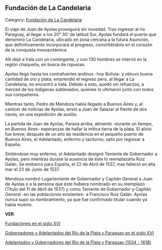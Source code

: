 ## Fundación de La Candelaria

Category: [Fundación de La Candelaria](http://descubrircorrientes.com.ar/2012/index.php/3163-historia-desde-el-origen-hasta-1814/tierra-argentina-1492-1588/exploracion-de-juan-de-ayolas/fundacion-de-la-candelaria)

El viaje de Juan de Ayolas proseguirá sin novedad. Tras ingresar al río Paraguay, al llegar a los 20° 30' de latitud Sur, Ayolas fundará el puerto que denominó La Candelaria, ubicado en zona cercana a la futura Asunción, que definitivamente incorporará al progreso, convirtiéndola en el corazón de la conquista mesopotámica.

Allí dejó a Irala con un contingente, y con 130 hombres se internó en la región chaqueña, en busca de riquezas.

Ayolas llegó hasta los contrafuertes andinos -hoy Bolivia- y obtuvo buena cantidad de oro y plata; emprendió el regreso pero, al llegar a La Candelaria, no encontró a Irala. Debido a esto, quedó sin refuerzos, a merced de los indígenas sublevados, quienes lo ultimaron junto con todos sus compañeros.

Mientras tanto, Pedro de Mendoza había llegado a Buenos Aires y, al carecer de noticias de Ayolas, envió a Juan de Salazar al frente de dos naves, en una expedición de auxilio.

La partida de Juan de Ayolas, Paraná arriba, alimentó -durante un tiempo, en Buenos Aires- esperanzas de hallar la mítica tierra de la plata. El alivio fue breve; después de un año de residencia en el pequeño puerto de Buenos Aires, el Adelantado, enfermo y taciturno, optó por regresar a España.

Sintiéndose muy enfermo, el Adelantado designó Teniente de Gobernador a Ayolas, pero mientras durase la ausencia de éste lo reemplazaría Ruiz Galán. Se embarcó para España, el 22 de Abril de 1537, mas falleció en alta mar el 23 de Junio de 1537.

Mendoza nombró Lugarteniente de Gobernador y Capitán General a Juan de Ayolas o a la persona que éste hubiera nombrado en su reemplazo (Título del 11 de Abril de 1537) y como Teniente de Gobernador y Capitán General -en las poblaciones existentes- a Francisco Ruiz Galán. Ayolas nunca supo su nombramiento, ya que fue confirmado titular cuando ya había muerto.

**VER**:  

[Fundaciones en el siglo XVI  
](http://descubrircorrientes.com.ar/2012/index.php/3163-historia-desde-el-origen-hasta-1814/tierra-argentina-1492-1588/exploracion-de-juan-de-ayolas/index.php?option=com_content&view=article&id=189:fundaciones-en-el-siglo-xvi&catid=542:fundaciones-en-el-siglo-xvi&Itemid=510)

[Gobernadores y Adelantados del Río de la Plata y Paraguay en el siglo XVI  
](http://descubrircorrientes.com.ar/2012/index.php/3163-historia-desde-el-origen-hasta-1814/tierra-argentina-1492-1588/exploracion-de-juan-de-ayolas/index.php?option=com_content&view=article&id=191:gobernadores-y-adelantados-del-rio-de-la-plata-y-paraguay-en-el-siglo-xvi&catid=545:gobernadores-y-adelantados-del-rio-de-la-plata-y-paraguay-en-el-siglo-xvi&Itemid=510)

[Adelantados y Gobernadores del Río de la Plata y Paraguay (1534 - 1618)  
](http://descubrircorrientes.com.ar/2012/index.php/3163-historia-desde-el-origen-hasta-1814/tierra-argentina-1492-1588/exploracion-de-juan-de-ayolas/index.php?option=com_content&view=article&id=473:adelantados-y-gobernadores-del-rio-de-la-plata-y-paraguay-1534-1618&catid=897:adelantados-y-gobernadores-del-rio-de-la-plata-y-paraguay-1534-1618&Itemid=510)